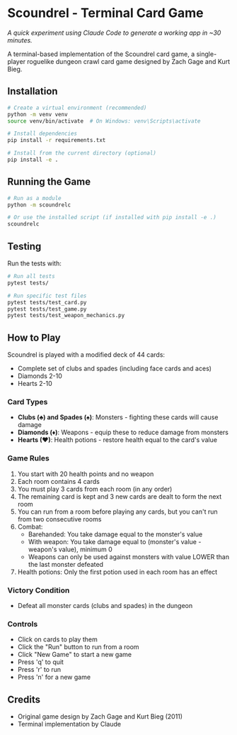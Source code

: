 # Scoundrel - Terminal Card Game

_A quick experiment using Claude Code to generate a working app in ~30 minutes._

A terminal-based implementation of the Scoundrel card game, a single-player roguelike dungeon crawl card game designed by Zach Gage and Kurt Bieg.

## Installation

```bash
# Create a virtual environment (recommended)
python -m venv venv
source venv/bin/activate  # On Windows: venv\Scripts\activate

# Install dependencies
pip install -r requirements.txt

# Install from the current directory (optional)
pip install -e .
```

## Running the Game

```bash
# Run as a module
python -m scoundrelc

# Or use the installed script (if installed with pip install -e .)
scoundrelc
```

## Testing

Run the tests with:

```bash
# Run all tests
pytest tests/

# Run specific test files
pytest tests/test_card.py
pytest tests/test_game.py
pytest tests/test_weapon_mechanics.py
```

## How to Play

Scoundrel is played with a modified deck of 44 cards:
- Complete set of clubs and spades (including face cards and aces)
- Diamonds 2-10
- Hearts 2-10

### Card Types
- **Clubs (♣) and Spades (♠)**: Monsters - fighting these cards will cause damage
- **Diamonds (♦)**: Weapons - equip these to reduce damage from monsters
- **Hearts (♥)**: Health potions - restore health equal to the card's value

### Game Rules
1. You start with 20 health points and no weapon
2. Each room contains 4 cards
3. You must play 3 cards from each room (in any order)
4. The remaining card is kept and 3 new cards are dealt to form the next room
5. You can run from a room before playing any cards, but you can't run from two consecutive rooms
6. Combat:
   - Barehanded: You take damage equal to the monster's value
   - With weapon: You take damage equal to (monster's value - weapon's value), minimum 0
   - Weapons can only be used against monsters with value LOWER than the last monster defeated
7. Health potions: Only the first potion used in each room has an effect

### Victory Condition
- Defeat all monster cards (clubs and spades) in the dungeon

### Controls
- Click on cards to play them
- Click the "Run" button to run from a room
- Click "New Game" to start a new game
- Press 'q' to quit
- Press 'r' to run
- Press 'n' for a new game

## Credits

- Original game design by Zach Gage and Kurt Bieg (2011)
- Terminal implementation by Claude
